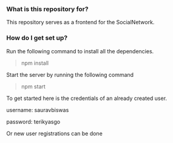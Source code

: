 ### What is this repository for? ###

This repository serves as a frontend for the SocialNetwork.

### How do I get set up? ###
 
Run the following command to install all the dependencies.

> npm install

Start the server by running the following command

> npm start

To get started here is the credentials of an already created user.

username: sauravbiswas

password: terikyasgo


Or new user registrations can be done



